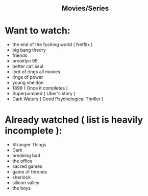 <h2 align="center">Movies/Series</h2>

# Want to watch:

- the end of the fucking world ( Netflix )
- big bang theory
- friends
- brooklyn 99
- better call saul
- lord of rings all movies
- rings of power
- young sheldon
- 1899 ( Once it completes )
- Superpumped ( Uber's story )
- Dark Waters ( Good Psychological Thriller )

# Already watched ( list is heavily incomplete ):

- Stranger Things
- Dark
- breaking bad
- the office
- sacred games
- game of thrones
- sherlock
- silicon valley
- the boys
